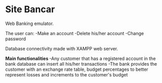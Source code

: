 # Site Bancar

Web Banking emulator.

The user can:
  -Make an account
  -Delete his/her account
  -Change password
  
Database connectivity made with XAMPP web server.

<b> Main functionalities </b>
  -Any customer that has a registered account in the bank database can insert all his/her transactions
  -The bank provides the customer with an exchange rate table, budget percentages to better represent losses and increments to the customer's budget
